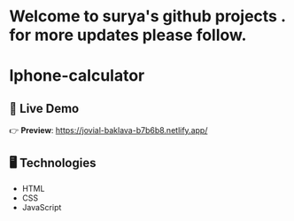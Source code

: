 

# Welcome to surya's github projects . for more updates please follow.



# Iphone-calculator



## 🔴 Live Demo

👉 **Preview**: https://jovial-baklava-b7b6b8.netlify.app/

## 🖥️ Technologies

- HTML
- CSS
- JavaScript



